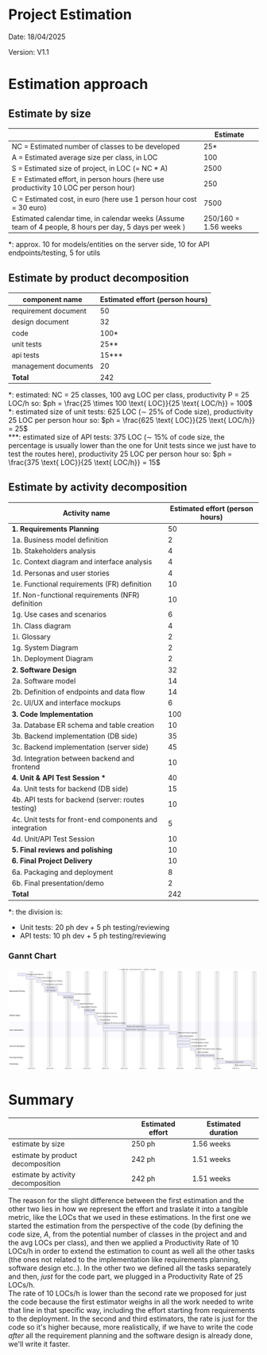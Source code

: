 # Project Estimation

Date: 18/04/2025

Version: V1.1 

# Estimation approach


## Estimate by size


|                                                                                                         | Estimate |
| ------------------------------------------------------------------------------------------------------- | -------- |
| NC = Estimated number of classes to be developed                                                        |   25*    |
| A = Estimated average size per class, in LOC                                                            |   100     |
| S = Estimated size of project, in LOC (= NC \* A)                                                       |   2500   |
| E = Estimated effort, in person hours (here use productivity 10 LOC per person hour)                    |   250    |
| C = Estimated cost, in euro (here use 1 person hour cost = 30 euro)                                     |   7500   |
| Estimated calendar time, in calendar weeks (Assume team of 4 people, 8 hours per day, 5 days per week ) |   250/160 = 1.56 weeks       |

*: approx. 10 for models/entities on the server side, 10 for API endpoints/testing, 5 for utils     
## Estimate by product decomposition


| component name       | Estimated effort (person hours) |
| -------------------- | ------------------------------- |
| requirement document |            50                     |
| design document      |            32                     |
| code                 |            100*                     |
| unit tests           |            25**                     |
| api tests            |            15***                     |
| management documents |            20                     |
| **Total** | 242 |

*: estimated: NC = 25 classes, 100 avg LOC per class, productivity P = 25 LOC/h so: $ph = \frac{25 \times 100 \text{ LOC}}{25 \text{ LOC/h}} = 100$<br>
*: estimated size of unit tests: 625 LOC ($\sim$ 25% of Code size), productivity 25 LOC per person hour so:  $ph = \frac{625 \text{ LOC}}{25 \text{ LOC/h}} = 25$<br>
***: estimated size of API tests: 375 LOC ($\sim$ 15% of code size, the percentage is usually lower than the one for Unit tests since we just have to test the routes here), productivity 25 LOC per person hour so:  $ph = \frac{375 \text{ LOC}}{25 \text{ LOC/h}} = 15$


## Estimate by activity decomposition


| Activity name | Estimated effort (person hours) |
| ------------- | ------------------------------- |
| **1. Requirements Planning**          |    50     |
| 1a. Business model definition         |    2     |
| 1b. Stakeholders analysis             |     4    |
| 1c. Context diagram and interface analysis |  4  |
| 1d. Personas and user stories         |    4     |
| 1e. Functional requirements (FR) definition |  10   |     |
| 1f. Non-functional requirements (NFR) definition |  10  |
| 1g. Use cases and scenarios           |    6     |
| 1h. Class diagram                     |    4     |
| 1i. Glossary                          |    2     |
| 1g. System Diagram                    |   2       |
| 1h. Deployment Diagram               |    2     |
| **2. Software Design**                |    32     |
| 2a. Software model                  |    14
| 2b. Definition of endpoints and data flow |  14   |
| 2c. UI/UX and interface mockups       |     6   |
| **3. Code Implementation**           |     100    |
| 3a. Database ER schema and table creation |  10   |
| 3b. Backend implementation (DB side)  |    35     |
| 3c. Backend implementation (server side) |  45    |
| 3d. Integration between backend and frontend | 10 |
| **4. Unit & API Test Session \***       |   40      |
| 4a. Unit tests for backend (DB side)  |  15       |
| 4b. API tests for backend (server: routes testing) | 10   |
| 4c. Unit tests for front-end components and integration |   5    |
| 4d. Unit/API Test Session |  10   |
| **5. Final reviews and polishing** | 10 |
| **6. Final Project Delivery**         |    10     |
| 6a. Packaging and deployment    |   8      |
| 6b. Final presentation/demo           |    2     |
| **Total** | 242 |

*: the division is: 
- Unit tests: 20 ph dev + 5 ph testing/reviewing
- API tests: 10 ph dev + 5 ph testing/reviewing 


### Gannt Chart
![alt text](./assets/GeoControl_Gannt.png)


# Summary

|                                    | Estimated effort | Estimated duration |
| ---------------------------------- | ---------------- | ------------------ |
| estimate by size                   |      250 $\text{ph}$            | 1.56 weeks |
| estimate by product decomposition  |       242 $\text{ph}$           | 1.51 weeks |
| estimate by activity decomposition |       242 $\text{ph}$           | 1.51 weeks |

The reason for the slight difference between the first estimation and the other two lies in how we represent the effort and traslate it into a tangible metric, like the $\text{ LOCs}$ that we used in these estimations. In the first one we started the estimation from the perspective of the code (by defining the code size, $A$, from the potential number of classes in the project and and the $\text{avg LOCs}$ per class), and then we applied a Productivity Rate of $10 \text{ LOCs/h}$ in order to extend the estimation to count as well all the other tasks (the ones not related to the implementation like requirements planning, software design etc..). In the other two we defined all the tasks separately and then, *just* for the code part, we plugged in a Productivity Rate of $25 \text{ LOCs/h}$. <br> The rate of $10 \text{ LOCs/h}$ is lower than the second rate we proposed for just the code because the first estimator weighs in all the work needed to write that line in that specific way, including the effort starting from requirements to the deployment. In the second and third estimators, the rate is just for the code so it's higher because, more realistically, if we have to write the code *after* all the requirement planning and the software design is already done, we'll write it faster.
